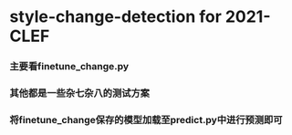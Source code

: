 # style-change-detection for 2021-CLEF

### 主要看finetune_change.py

### 其他都是一些杂七杂八的测试方案

### 将finetune_change保存的模型加载至predict.py中进行预测即可
